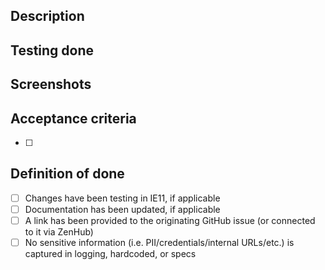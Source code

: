 ## Description


## Testing done


## Screenshots


## Acceptance criteria
- [ ]

## Definition of done
- [ ] Changes have been testing in IE11, if applicable
- [ ] Documentation has been updated, if applicable
- [ ] A link has been provided to the originating GitHub issue (or connected to it via ZenHub)
- [ ] No sensitive information (i.e. PII/credentials/internal URLs/etc.) is captured in logging, hardcoded, or specs
